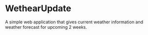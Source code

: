 # WethearUpdate
A simple web application that gives current weather information and weather forecast for upcoming 2 weeks.
